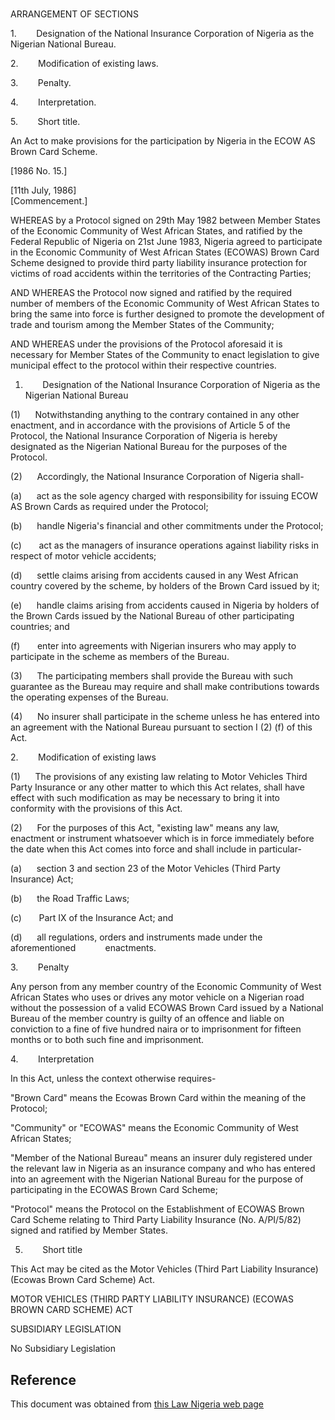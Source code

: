 # 

ARRANGEMENT OF SECTIONS

1.        Designation of the National Insurance Corporation of Nigeria as the Nigerian National Bureau.

2.        Modification of existing laws.

3.        Penalty.

4.        Interpretation.

5.        Short title.

An Act to make provisions for the participation by Nigeria in the ECOW AS Brown Card Scheme.

[1986 No. 15.]

[11th July, 1986]                                                                         [Commencement.]

WHEREAS by a Protocol signed on 29th May 1982 between Member States of the Economic Community of West African States, and ratified by the Federal Republic of Nigeria on 21st June 1983, Nigeria agreed to participate in the Economic Community of West African States (ECOWAS) Brown Card Scheme designed to provide third party liability insurance protection for victims of road accidents within the territories of the Contracting Parties;

AND WHEREAS the Protocol now signed and ratified by the required number of members of the Economic Community of West African States to bring the same into force is further designed to promote the development of trade and tourism among the Member States of the Community;

AND WHEREAS under the provisions of the Protocol aforesaid it is necessary for Member States of the Community to enact legislation to give municipal effect to the protocol within their respective countries.

1.        Designation of the National Insurance Corporation of Nigeria as the Nigerian National Bureau

(1)      Notwithstanding anything to the contrary contained in any other enactment, and in accordance with the provisions of Article 5 of the Protocol, the National Insurance Corporation of Nigeria is hereby designated as the Nigerian National Bureau for the purposes of the Protocol.

(2)      Accordingly, the National Insurance Corporation of Nigeria shall-

(a)      act as the sole agency charged with responsibility for issuing ECOW AS Brown Cards as required under the Protocol;

(b)      handle Nigeria's financial and other commitments under the Protocol;

(c)       act as the managers of insurance operations against liability risks in respect of motor vehicle accidents;

(d)      settle claims arising from accidents caused in any West African country covered by the scheme, by holders of the Brown Card issued by it;

(e)      handle claims arising from accidents caused in Nigeria by holders of the Brown Cards issued by the National Bureau of other participating countries; and

(f)       enter into agreements with Nigerian insurers who may apply to participate in the scheme as members of the Bureau.

(3)      The participating members shall provide the Bureau with such guarantee as the Bureau may require and shall make contributions towards the operating expenses of the Bureau.

(4)      No insurer shall participate in the scheme unless he has entered into an agreement with the National Bureau pursuant to section I (2) (f) of this Act.

2.        Modification of existing laws

(1)      The provisions of any existing law relating to Motor Vehicles Third Party Insurance or any other matter to which this Act relates, shall have effect with such modification as may be necessary to bring it into conformity with the provisions of this Act.

(2)      For the purposes of this Act, "existing law" means any law, enactment or instrument whatsoever which is in force immediately before the date when this Act comes into force and shall include in particular-

(a)      section 3 and section 23 of the Motor Vehicles (Third Party Insurance) Act;

(b)      the Road Traffic Laws;

(c)       Part IX of the Insurance Act; and

(d)      all regulations, orders and instruments made under the aforementioned            enactments.

3.        Penalty

Any person from any member country of the Economic Community of West African States who uses or drives any motor vehicle on a Nigerian road without the possession of a valid ECOWAS Brown Card issued by a National Bureau of the member country is guilty of an offence and liable on conviction to a fine of five hundred naira or to imprisonment for fifteen months or to both such fine and imprisonment.

4.        Interpretation

In this Act, unless the context otherwise requires-

"Brown Card" means the Ecowas Brown Card within the meaning of the Protocol;

"Community" or "ECOWAS" means the Economic Community of West African States;

"Member of the National Bureau" means an insurer duly registered under the relevant law in Nigeria as an insurance company and who has entered into an agreement with the Nigerian National Bureau for the purpose of participating in the ECOWAS Brown Card Scheme;

"Protocol" means the Protocol on the Establishment of ECOWAS Brown Card Scheme relating to Third Party Liability Insurance (No. A/PI/5/82) signed and ratified by Member States.

5.        Short title

This Act may be cited as the Motor Vehicles (Third Part Liability Insurance) (Ecowas Brown Card Scheme) Act.

MOTOR VEHICLES (THIRD PARTY LIABILITY INSURANCE) (ECOWAS BROWN CARD SCHEME) ACT

SUBSIDIARY LEGISLATION

No Subsidiary Legislation

## Reference

This document was obtained from [this Law Nigeria web page](http://www.lawnigeria.com/LFN/M/Motor-Vehicles%28Third-Party-Liability-Insurance%29%28ECOWAS-Brown-Card-Scheme%29Act.php)
